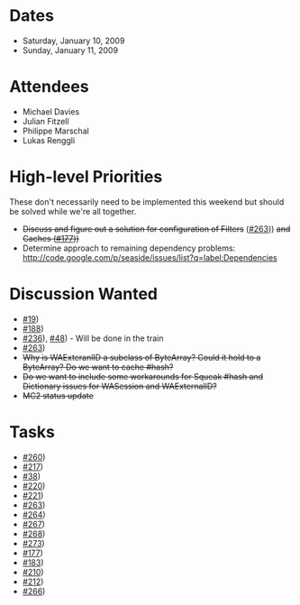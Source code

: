 # Dates #

  * Saturday, January 10, 2009
  * Sunday, January 11, 2009

# Attendees #

  * Michael Davies
  * Julian Fitzell
  * Philippe Marschal
  * Lukas Renggli

# High-level Priorities #
These don't necessarily need to be implemented this weekend but should be solved while we're all together.

  * ~~Discuss and figure out a solution for configuration of Filters~~ ([#263](https://github.com/SeasideSt/Seaside/issues/263))) ~~and Caches ([#177](https://github.com/SeasideSt/Seaside/issues/177)))~~
  * Determine approach to remaining dependency problems: http://code.google.com/p/seaside/issues/list?q=label:Dependencies

# Discussion Wanted #
  * [#19](https://github.com/SeasideSt/Seaside/issues/19))
  * [#188](https://github.com/SeasideSt/Seaside/issues/188))
  * [#236](https://github.com/SeasideSt/Seaside/issues/236)), [#48](https://github.com/SeasideSt/Seaside/issues/48)) - Will be done in the train
  * [#263](https://github.com/SeasideSt/Seaside/issues/263))
  * ~~Why is WAExteranlID a subclass of ByteArray? Could it hold to a ByteArray? Do we want to cache #hash?~~
  * ~~Do we want to include some workarounds for Squeak #hash and Dictionary issues for WASession and WAExternalID?~~
  * ~~MC2 status update~~

# Tasks #
  * [#260](https://github.com/SeasideSt/Seaside/issues/260))
  * [#217](https://github.com/SeasideSt/Seaside/issues/217))
  * [#38](https://github.com/SeasideSt/Seaside/issues/38))
  * [#220](https://github.com/SeasideSt/Seaside/issues/220))
  * [#221](https://github.com/SeasideSt/Seaside/issues/221))
  * [#263](https://github.com/SeasideSt/Seaside/issues/263))
  * [#264](https://github.com/SeasideSt/Seaside/issues/264))
  * [#267](https://github.com/SeasideSt/Seaside/issues/267))
  * [#268](https://github.com/SeasideSt/Seaside/issues/268))
  * [#273](https://github.com/SeasideSt/Seaside/issues/273))
  * [#177](https://github.com/SeasideSt/Seaside/issues/177))
  * [#183](https://github.com/SeasideSt/Seaside/issues/183))
  * [#210](https://github.com/SeasideSt/Seaside/issues/210))
  * [#212](https://github.com/SeasideSt/Seaside/issues/212))
  * [#266](https://github.com/SeasideSt/Seaside/issues/266))
